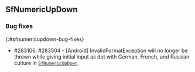 ## SfNumericUpDown

### Bug fixes
{:#sfnumericupdown-bug-fixes}

* \#283106, \#283504 - [Android] InvalidFormatException will no longer be thrown while giving initial input as dot with German, French, and Russian culture in [`SfNumericUpDown`](https://help.syncfusion.com/xamarin/numericupdown/getting-started).
